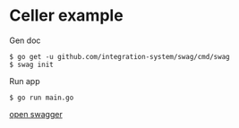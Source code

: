 # Celler example

Gen doc

```console
$ go get -u github.com/integration-system/swag/cmd/swag
$ swag init
```

Run app

```console
$ go run main.go
```

[open swagger](http://localhost:8080/swagger/index.html)

